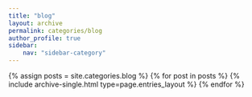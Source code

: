 ```yaml
---
title: "blog"
layout: archive
permalink: categories/blog
author_profile: true
sidebar:
    nav: "sidebar-category"
---
```



{% assign posts = site.categories.blog %}
{% for post in posts %} {% include archive-single.html type=page.entries_layout %} {% endfor %}
